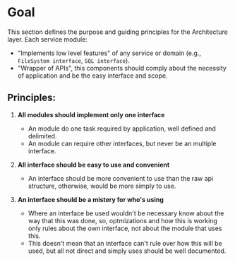 # Goal

This section defines the purpose and guiding principles for the Architecture layer. Each service module:

- "Implements low level features" of any service or domain (e.g., `FileSystem interface`, `SQL interface`).
- "Wrapper of APIs", this components should comply about the necessity of application and be the easy interface and scope.

## Principles:

1. **All modules should implement only one interface**
    - An module do one task required by application, well defined and delimited.
    - An module can require other interfaces, but never be an multiple interface.

2. **All interface should be easy to use and convenient**
    - An interface should be more convenient to use than the raw api structure, otherwise, would be more simply to use.

3. **An interface should be a mistery for who's using**
    - Where an interface be used wouldn't be necessary know about the way that this was done, so, optmizations and how this is working only rules about the own interface, not about the module that uses this.
    - This doesn't mean that an interface can't rule over how this will be used, but all not direct and simply uses should be well documented.